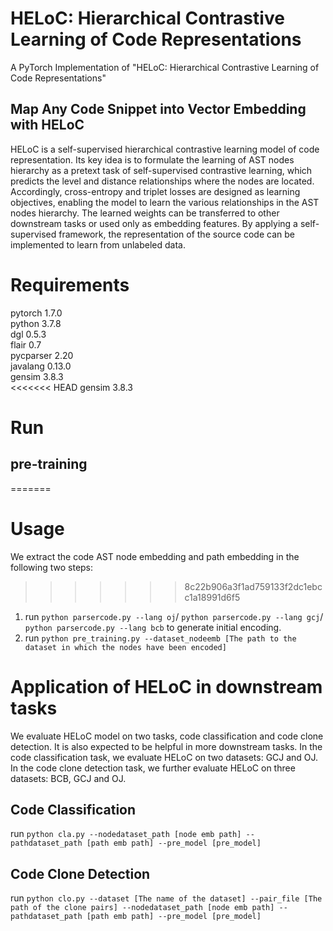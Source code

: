 # HELoC: Hierarchical Contrastive Learning of Code Representations
A PyTorch Implementation of "HELoC: Hierarchical Contrastive Learning of Code Representations"
## Map Any Code Snippet into Vector Embedding with HELoC
HELoC is a self-supervised hierarchical contrastive learning model of code representation. Its key idea is to formulate the learning of AST nodes hierarchy as a pretext task
of self-supervised contrastive learning, which predicts the level and distance relationships where the nodes are located. Accordingly, cross-entropy and triplet losses are designed as learning objectives, enabling the model to learn the various relationships in the AST nodes hierarchy. The learned weights can be transferred to other downstream tasks or used only as embedding features. By applying a self-supervised framework, the representation of the source code can be implemented to learn from unlabeled data.
# Requirements <br />
pytorch 1.7.0 <br />
python 3.7.8 <br />
dgl 0.5.3 <br />
flair 0.7 <br />
pycparser 2.20 <br />
javalang 0.13.0 <br />
gensim 3.8.3 <br />
<<<<<<< HEAD
gensim 3.8.3 <br />
# Run <br />
## pre-training 
=======
# Usage
We extract the code AST node embedding and path embedding in the following two steps:
>>>>>>> 8c22b906a3f1ad759133f2dc1ebcc1a18991d6f5
1. run ```python parsercode.py --lang oj```/ ```python parsercode.py --lang gcj```/ ```python parsercode.py --lang bcb``` to generate initial encoding.
2. run ```python pre_training.py --dataset_nodeemb [The path to the dataset in which the nodes have been encoded]```
# Application of HELoC in downstream tasks
We evaluate HELoC model on two tasks, code classification and code clone detection. It is also expected to be helpful in more downstream tasks.
In the code classification task, we evaluate HELoC on two datasets: GCJ and OJ. In the code clone detection task, we further evaluate HELoC on three datasets: BCB, GCJ and OJ. 
## Code Classification <br /> 
run ```python cla.py --nodedataset_path [node emb path] --pathdataset_path [path emb path] --pre_model [pre_model]```
## Code Clone Detection <br />
run ```python clo.py --dataset [The name of the dataset] --pair_file [The path of the clone pairs] --nodedataset_path [node emb path] --pathdataset_path [path emb path] --pre_model [pre_model]```
